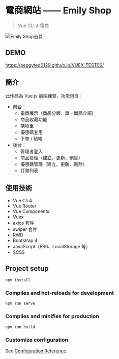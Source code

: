 # 電商網站 —— Emily Shop

> Vue CLI 4 電商

![Emily Shop首頁](https://upload.cc/i1/2021/01/13/SdH3jp.png)

## DEMO

<https://peggyted0129.github.io/VUEX_TEST06/>

## 簡介

此作品為 Vue.js 前端練習，功能包含：

- 前台：
  - 電商展示（商品分類、單一商品介紹）
  - 商品收藏功能
  - 購物車
  - 優惠碼套用
  - 下單 / 結帳
- 後台：
  - 管理者登入
  - 商品管理（建立、更新、刪除）
  - 優惠碼管理（建立、更新、刪除）
  - 訂單列表
  
## 使用技術

- Vue Cli 4
- Vue Router
- Vue Components
- Vuex
- axios 套件
- swiper 套件
- RWD
- Bootstrap 4
- JavaScript（ES6、LocalStorage 等）
- SCSS

## Project setup
```
npm install
```

### Compiles and hot-reloads for development
```
npm run serve
```

### Compiles and minifies for production
```
npm run build
```

### Customize configuration
See [Configuration Reference](https://cli.vuejs.org/config/).
